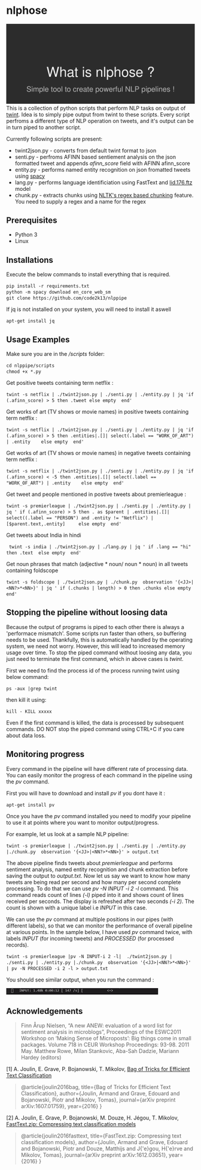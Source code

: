 # nlphose
![nlphose](whatisnlphose.gif)
This is a collection of python scripts that perform NLP tasks on output of [twint](https://github.com/twintproject/twint).
Idea is to simply pipe output from twint to these 
scripts. Every script perfroms a different type of NLP operation on tweets, and it's output can be in turn piped to another script.

Currently following scripts are present:
* twint2json.py - converts from default twint format to json
* senti.py - perfroms AFINN based sentiement analysis on the json formatted tweet and appends *afinn_score* field with AFINN afinn_score
* entity.py - performs named entity recognition on json fromatted tweets using [spacy](https://github.com/explosion/spaCy)
* lang.py - performs language identificiation using FastText and [lid.176.ftz](https://dl.fbaipublicfiles.com/fasttext/supervised-models/lid.176.ftz) model
* chunk.py - extracts chunks using [NLTK's regex based chunking](https://www.nltk.org/book_1ed/ch07.html) feature. You need to supply a regex and a name for the regex

## Prerequisites

* Python 3 
* Linux

## Installations
Execute the below commands to install everything that is required.
```shell
pip install -r requirements.txt
python -m spacy download en_core_web_sm
git clone https://github.com/code2k13/nlppipe
```

If jq is not installed on your system, you will need to install it aswell
```shell
apt-get install jq
```



## Usage Examples

Make sure you are in the */scripts* folder:
```shell
cd nlppipe/scripts
chmod +x *.py
```


Get positive tweets containing term netflix :
```shell
twint -s netflix | ./twint2json.py | ./senti.py | ./entity.py | jq 'if (.afinn_score) > 5 then .tweet else empty  end'
```

Get works of art (TV shows or movie names) in positive tweets containing term netflix :
```shell
twint -s netflix | ./twint2json.py | ./senti.py | ./entity.py | jq 'if (.afinn_score) > 5 then .entities|.[]| select(.label == "WORK_OF_ART") | .entity    else empty  end'
```

Get works of art (TV shows or movie names) in negative tweets containing term netflix :
```shell
twint -s netflix | ./twint2json.py | ./senti.py | ./entity.py | jq 'if (.afinn_score) < -5 then .entities|.[]| select(.label == "WORK_OF_ART") | .entity    else empty  end'
```

Get tweet and people mentioned in postive tweets about premierleague :
```shell
twint -s premierleague | ./twint2json.py | ./senti.py | ./entity.py | jq ' if (.afinn_score) > 5 then . as $parent | .entities|.[]| select((.label == "PERSON") and .entity != "Netflix") | [$parent.text,.entity]     else empty  end'
```
Get tweets about India in hindi
```shell
 twint -s india | ./twint2json.py | ./lang.py | jq ' if .lang == "hi" then .text  else empty  end'
```
Get noun phrases that match (adjective * noun/ noun * noun) in all tweets containing foldscope
```shell
twint -s foldscope | ./twint2json.py | ./chunk.py  observation '{<JJ>|<NN?>*<NN>}' | jq ' if (.chunks | length) > 0 then .chunks else empty end'
```

## Stopping the pipeline without loosing data
Because the output of programs is piped to each other there is always a 'performace mismatch'. Some scripts run faster than others, so buffering needs to be used.
Thankfully, this is automatically handled by the operating system, we need not worry. However, this will lead to increased memory usage over time.
To stop the piped command without loosing any data, you just need to terminate the first command, which in above cases is *twint*.

First we need to find the process id of the process running twint using below command:
```shell
ps -aux |grep twint
```

then kill it using:
```shell
kill - KILL xxxxx
```
Even if the first command is killed, the data is processed by subsequent commands. DO NOT stop the piped command using CTRL+C if you care about data loss. 

## Monitoring progress
Every command in the pipeline will have different rate of processing data. You can easily monitor the progress of each command in the pipeline 
using the *pv* command.

First you will have to download and install *pv* if you dont have it :
```shell
apt-get install pv
```
Once you have the *pv* command installed you need to modify your pipeline to use it at points where you want to monitor output/progress. 

For example, let us look at a sample NLP pipeline:
```shell
twint -s premierleague | ./twint2json.py | ./senti.py | ./entity.py |./chunk.py  observation '{<JJ>|<NN?>*<NN>}' > output.txt
```
The above pipeline finds tweets about *premierleague* and performs sentiment analysis, named entity recognition and chunk extraction before saving 
the output to *output.txt*. Now let us say we want to know how many tweets are being read per second and how many per second complete processing.
To do that we can use *pv -N INPUT -i 2 -l* command. This command reads count  of lines *(-l)* piped into it and shows count of lines received per seconds.
The display is refreshed after two seconds *(-i 2)*. The count is shown with a unique label i.e *INPUT* in this case. 

We can use the *pv* command at multiple positions in our pipes (with different labels), so that we can monitor the performance of overall pipeline at various points.
In the sample below, I have used *pv* command twice, with labels *INPUT* (for incoming tweets) and *PROCESSED* (for processed records).
```shell
twint -s premierleague |pv -N INPUT-i 2 -l|  ./twint2json.py | ./senti.py | ./entity.py |./chunk.py  observation '{<JJ>|<NN?>*<NN>}' | pv -N PROCESSED -i 2 -l > output.txt
```
You should see similar output, when you run the command :

![nlphose.gif](nlphosepv.gif)

## Acknowledgements

> Finn Årup Nielsen, “A new ANEW: evaluation of a word list for sentiment analysis in microblogs”, Proceedings of the ESWC2011 Workshop on ‘Making Sense of Microposts’: Big things come in small packages. Volume 718 in CEUR Workshop Proceedings: 93-98. 2011 May. Matthew Rowe, Milan Stankovic, Aba-Sah Dadzie, Mariann Hardey (editors)

[1] A. Joulin, E. Grave, P. Bojanowski, T. Mikolov, [Bag of Tricks for Efficient Text Classification](https://arxiv.org/abs/1607.01759)
>@article{joulin2016bag,
  title={Bag of Tricks for Efficient Text Classification},
  author={Joulin, Armand and Grave, Edouard and Bojanowski, Piotr and Mikolov, Tomas},
  journal={arXiv preprint arXiv:1607.01759},
  year={2016}
}



[2] A. Joulin, E. Grave, P. Bojanowski, M. Douze, H. Jégou, T. Mikolov, [FastText.zip: Compressing text classification models](https://arxiv.org/abs/1612.03651)
>@article{joulin2016fasttext,
  title={FastText.zip: Compressing text classification models},
  author={Joulin, Armand and Grave, Edouard and Bojanowski, Piotr and Douze, Matthijs and J{\'e}gou, H{\'e}rve and Mikolov, Tomas},
  journal={arXiv preprint arXiv:1612.03651},
  year={2016}
}
